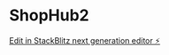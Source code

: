 # ShopHub2

[Edit in StackBlitz next generation editor ⚡️](https://stackblitz.com/~/github.com/SpecialAng/ShopHub2)
